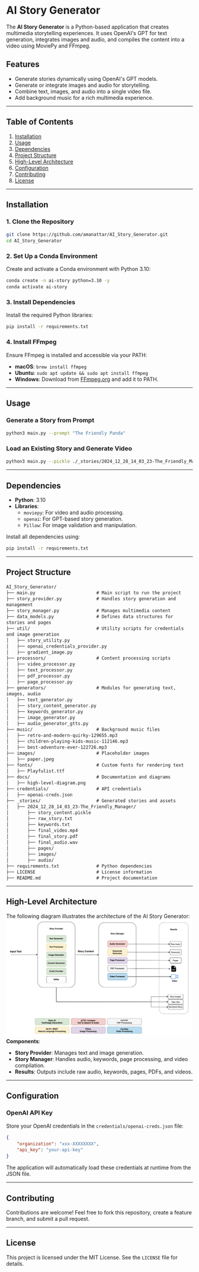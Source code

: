 AI Story Generator
==================

The **AI Story Generator** is a Python-based application that creates multimedia storytelling experiences. It uses OpenAI's GPT for text generation, integrates images and audio, and compiles the content into a video using MoviePy and FFmpeg.

Features
--------

*   Generate stories dynamically using OpenAI's GPT models.
*   Generate or integrate images and audio for storytelling.
*   Combine text, images, and audio into a single video file.
*   Add background music for a rich multimedia experience.

* * *

Table of Contents
-----------------

1.  [Installation](#installation)
2.  [Usage](#usage)
3.  [Dependencies](#dependencies)
4.  [Project Structure](#project-structure)
5.  [High\-Level Architecture](#high-level-architecture)
6.  [Configuration](#configuration)
7.  [Contributing](#contributing)
8.  [License](#license)

* * *

Installation
------------

### 1\. Clone the Repository

```bash
git clone https://github.com/amanattar/AI_Story_Generator.git
cd AI_Story_Generator
```

### 2\. Set Up a Conda Environment

Create and activate a Conda environment with Python 3.10:

```bash
conda create -n ai-story python=3.10 -y
conda activate ai-story
```

### 3\. Install Dependencies

Install the required Python libraries:

```bash
pip install -r requirements.txt
```

### 4\. Install FFmpeg

Ensure FFmpeg is installed and accessible via your PATH:

*   **macOS**: `brew install ffmpeg`
*   **Ubuntu**: `sudo apt update && sudo apt install ffmpeg`
*   **Windows**: Download from [FFmpeg.org](https://ffmpeg.org) and add it to PATH.

* * *

Usage
-----

### Generate a Story from Prompt

```bash
python3 main.py --prompt "The Friendly Panda"
```

### Load an Existing Story and Generate Video

```bash
python3 main.py --pickle ./_stories/2024_12_28_14_03_23-The_Friendly_Manager/story_content.pickle
```

* * *

Dependencies
------------

*   **Python**: 3.10
*   **Libraries**:
    *   `moviepy`: For video and audio processing.
    *   `openai`: For GPT-based story generation.
    *   `Pillow`: For image validation and manipulation.

Install all dependencies using:

```bash
pip install -r requirements.txt
```

* * *

Project Structure
-----------------

```plaintext
AI_Story_Generator/
├── main.py                       # Main script to run the project
├── story_provider.py             # Handles story generation and management
├── story_manager.py              # Manages multimedia content
├── data_models.py                # Defines data structures for stories and pages
├── util/                         # Utility scripts for credentials and image generation
│   ├── story_utility.py
│   ├── openai_credentials_provider.py
│   ├── gradient_image.py
├── processors/                   # Content processing scripts
│   ├── video_processor.py
│   ├── text_processor.py
│   ├── pdf_processor.py
│   ├── page_processor.py
├── generators/                   # Modules for generating text, images, audio
│   ├── text_generator.py
│   ├── story_content_generator.py
│   ├── keywords_generator.py
│   ├── image_generator.py
│   ├── audio_generator_gtts.py
├── music/                        # Background music files
│   ├── retro-and-modern-quirky-129655.mp3
│   ├── children-playing-kids-music-112146.mp3
│   ├── best-adventure-ever-122726.mp3
├── images/                       # Placeholder images
│   ├── paper.jpeg
├── fonts/                        # Custom fonts for rendering text
│   ├── Playfulist.ttf
├── docs/                         # Documentation and diagrams
│   ├── high-level-diagram.png
├── credentials/                  # API credentials
│   ├── openai-creds.json
├── _stories/                     # Generated stories and assets
│   ├── 2024_12_28_14_03_23-The_Friendly_Manager/
│       ├── story_content.pickle
│       ├── raw_story.txt
│       ├── keywords.txt
│       ├── final_video.mp4
│       ├── final_story.pdf
│       ├── final_audio.wav
│       ├── pages/
│       ├── images/
│       ├── audio/
├── requirements.txt              # Python dependencies
├── LICENSE                       # License information
├── README.md                     # Project documentation
```

* * *

High-Level Architecture
-----------------------

The following diagram illustrates the architecture of the AI Story Generator:
![High-Level Architecture](./docs/high-level-diagram.png)
**Components**:

*   **Story Provider**: Manages text and image generation.
*   **Story Manager**: Handles audio, keywords, page processing, and video compilation.
*   **Results**: Outputs include raw audio, keywords, pages, PDFs, and videos.

* * *

Configuration
-------------

### OpenAI API Key

Store your OpenAI credentials in the `credentials/openai-creds.json` file:

```json
{
    "organization": "xxx-XXXXXXXX",
    "api_key": "your-api-key"
}
```

The application will automatically load these credentials at runtime from the JSON file.

* * *

Contributing
------------

Contributions are welcome! Feel free to fork this repository, create a feature branch, and submit a pull request.

* * *

License
-------

This project is licensed under the MIT License. See the `LICENSE` file for details.

